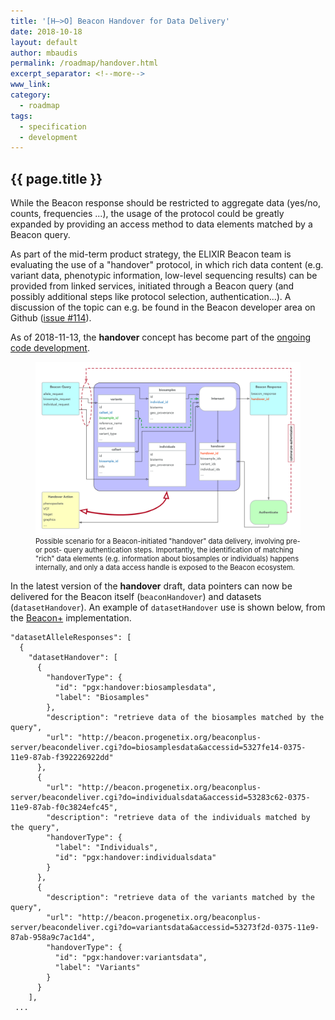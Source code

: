 ```yaml
---
title: '[H—>O] Beacon Handover for Data Delivery'
date: 2018-10-18
layout: default
author: mbaudis
permalink: /roadmap/handover.html
excerpt_separator: <!--more-->
www_link:
category:
  - roadmap
tags:
  - specification
  - development
---
```


## {{ page.title }}

While the Beacon response should be restricted to aggregate data (yes/no, counts, frequencies ...), the usage of the protocol could be greatly expanded by providing an access method to data elements matched by a Beacon query.

As part of the mid-term product strategy, the ELIXIR Beacon team is evaluating the use of a "handover" protocol, in which rich data content (e.g. variant data, phenotypic information, low-level sequencing results) can be provided from linked services, initiated through a Beacon query (and possibly additional steps like protocol selection, authentication...). A discussion of the topic can e.g. be found in the Beacon developer area on Github ([issue #114](https://github.com/ga4gh-beacon/specification/issues/114)).

As of 2018-11-13, the __handover__ concept has become part of the [ongoing code development](https://github.com/ga4gh-beacon/specification/pull/230/files).

<figure>
<img src="/assets/img/beacon-query-handover-schema.png" style="width: 520px;" />
  <figcaption style="font-size: 0.8em;">Possible scenario for a Beacon-initiated "handover" data delivery, involving pre- or post- query authentication steps. Importantly, the identification of matching "rich" data elements (e.g. information about biosamples or individuals) happens internally, and only a data access handle is exposed to the Beacon ecosystem.</figcaption>
</figure>

<!--more-->

In the latest version of the __handover__ draft, data pointers can now be delivered for the Beacon itself (`beaconHandover`) and datasets (`datasetHandover`). An example of `datasetHandover` use is shown below, from the [Beacon+](http://beacon.progenetix.org) implementation.

```
"datasetAlleleResponses": [
  {
    "datasetHandover": [
      {
        "handoverType": {
          "id": "pgx:handover:biosamplesdata",
          "label": "Biosamples"
        },
        "description": "retrieve data of the biosamples matched by the query",
        "url": "http://beacon.progenetix.org/beaconplus-server/beacondeliver.cgi?do=biosamplesdata&accessid=5327fe14-0375-11e9-87ab-f392226922dd"
      },
      {
        "url": "http://beacon.progenetix.org/beaconplus-server/beacondeliver.cgi?do=individualsdata&accessid=53283c62-0375-11e9-87ab-f0c3824efc45",
        "description": "retrieve data of the individuals matched by the query",
        "handoverType": {
          "label": "Individuals",
          "id": "pgx:handover:individualsdata"
        }
      },
      {
        "description": "retrieve data of the variants matched by the query",
        "url": "http://beacon.progenetix.org/beaconplus-server/beacondeliver.cgi?do=variantsdata&accessid=53273f2d-0375-11e9-87ab-958a9c7ac1d4",
        "handoverType": {
          "id": "pgx:handover:variantsdata",
          "label": "Variants"
        }
      }
    ],
 ...
```
